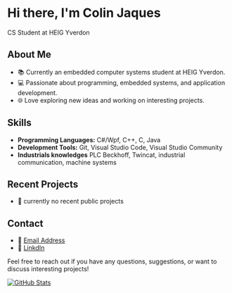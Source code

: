 # Hi there, I'm Colin Jaques 
CS Student at HEIG Yverdon

## About Me
- 📚 Currently an embedded computer systems student at HEIG Yverdon.
- 💻 Passionate about programming, embedded systems, and application development.
- 🌐 Love exploring new ideas and working on interesting projects.

## Skills
- **Programming Languages:** C#/Wpf, C++, C, Java
- **Development Tools:** Git, Visual Studio Code, Visual Studio Community
- **Industrials knowledges** PLC Beckhoff, Twincat, industrial communication, machine systems

## Recent Projects
- 🚀 currently no recent public projects

## Contact
- 📧 [Email Address](mailto:colin.jaques@heig-vd.ch)
- 🔗 [LinkdIn](www.linkedin.com/in/colin-jaques)

Feel free to reach out if you have any questions, suggestions, or want to discuss interesting projects!

[![GitHub Stats](https://github-readme-stats.vercel.app/api?username=CoJaques&show_icons=true)](https://github.com/CoJaques)
